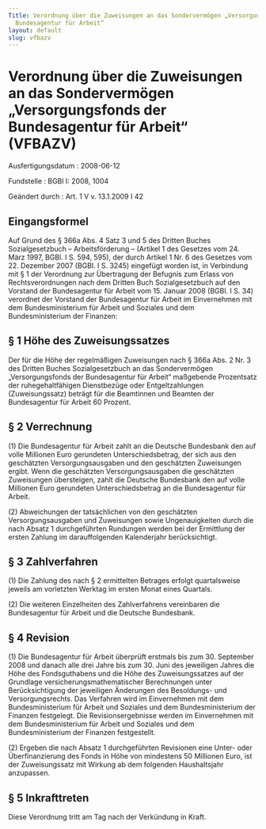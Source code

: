 ```yaml
---
Title: Verordnung über die Zuweisungen an das Sondervermögen „Versorgungsfonds der
  Bundesagentur für Arbeit“
layout: default
slug: vfbazv
---
```


# Verordnung über die Zuweisungen an das Sondervermögen „Versorgungsfonds der Bundesagentur für Arbeit“ (VFBAZV)

Ausfertigungsdatum
:   2008-06-12

Fundstelle
:   BGBl I: 2008, 1004

Geändert durch
:   Art. 1 V v. 13.1.2009 I 42


## Eingangsformel

Auf Grund des § 366a Abs. 4 Satz 3 und 5 des Dritten Buches
Sozialgesetzbuch – Arbeitsförderung – (Artikel 1 des Gesetzes vom 24.
März 1997, BGBl. I S. 594, 595), der durch Artikel 1 Nr. 6 des
Gesetzes vom 22. Dezember 2007 (BGBl. I S. 3245) eingefügt worden ist,
in Verbindung mit § 1 der Verordnung zur Übertragung der Befugnis zum
Erlass von Rechtsverordnungen nach dem Dritten Buch Sozialgesetzbuch
auf den Vorstand der Bundesagentur für Arbeit vom 15. Januar 2008
(BGBl. I S. 34) verordnet der Vorstand der Bundesagentur für Arbeit im
Einvernehmen mit dem Bundesministerium für Arbeit und Soziales und dem
Bundesministerium der Finanzen:


## § 1 Höhe des Zuweisungssatzes

Der für die Höhe der regelmäßigen Zuweisungen nach § 366a Abs. 2 Nr. 3
des Dritten Buches Sozialgesetzbuch an das Sondervermögen
„Versorgungsfonds der Bundesagentur für Arbeit“ maßgebende Prozentsatz
der ruhegehaltfähigen Dienstbezüge oder Entgeltzahlungen
(Zuweisungssatz) beträgt für die Beamtinnen und Beamten der
Bundesagentur für Arbeit 60 Prozent.


## § 2 Verrechnung

(1) Die Bundesagentur für Arbeit zahlt an die Deutsche Bundesbank den
auf volle Millionen Euro gerundeten Unterschiedsbetrag, der sich aus
den geschätzten Versorgungsausgaben und den geschätzten Zuweisungen
ergibt. Wenn die geschätzten Versorgungsausgaben die geschätzten
Zuweisungen übersteigen, zahlt die Deutsche Bundesbank den auf volle
Millionen Euro gerundeten Unterschiedsbetrag an die Bundesagentur für
Arbeit.

(2) Abweichungen der tatsächlichen von den geschätzten
Versorgungsausgaben und Zuweisungen sowie Ungenauigkeiten durch die
nach Absatz 1 durchgeführten Rundungen werden bei der Ermittlung der
ersten Zahlung im darauffolgenden Kalenderjahr berücksichtigt.


## § 3 Zahlverfahren

(1) Die Zahlung des nach § 2 ermittelten Betrages erfolgt
quartalsweise jeweils am vorletzten Werktag im ersten Monat eines
Quartals.

(2) Die weiteren Einzelheiten des Zahlverfahrens vereinbaren die
Bundesagentur für Arbeit und die Deutsche Bundesbank.


## § 4 Revision

(1) Die Bundesagentur für Arbeit überprüft erstmals bis zum 30.
September 2008 und danach alle drei Jahre bis zum 30. Juni des
jeweiligen Jahres die Höhe des Fondsguthabens und die Höhe des
Zuweisungssatzes auf der Grundlage versicherungsmathematischer
Berechnungen unter Berücksichtigung der jeweiligen Änderungen des
Besoldungs- und Versorgungsrechts. Das Verfahren wird im Einvernehmen
mit dem Bundesministerium für Arbeit und Soziales und dem
Bundesministerium der Finanzen festgelegt. Die Revisionsergebnisse
werden im Einvernehmen mit dem Bundesministerium für Arbeit und
Soziales und dem Bundesministerium der Finanzen festgestellt.

(2) Ergeben die nach Absatz 1 durchgeführten Revisionen eine Unter-
oder Überfinanzierung des Fonds in Höhe von mindestens 50 Millionen
Euro, ist der Zuweisungssatz mit Wirkung ab dem folgenden
Haushaltsjahr anzupassen.


## § 5 Inkrafttreten

Diese Verordnung tritt am Tag nach der Verkündung in Kraft.

